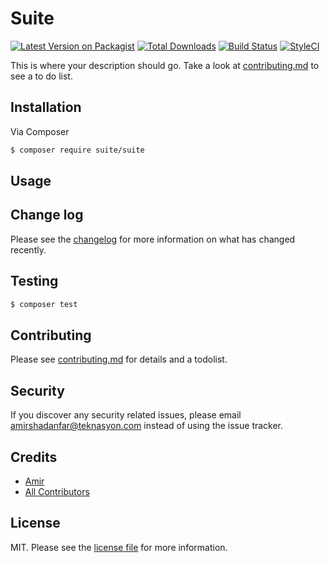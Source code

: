 # Suite

[![Latest Version on Packagist][ico-version]][link-packagist]
[![Total Downloads][ico-downloads]][link-downloads]
[![Build Status][ico-travis]][link-travis]
[![StyleCI][ico-styleci]][link-styleci]

This is where your description should go. Take a look at [contributing.md](contributing.md) to see a to do list.

## Installation

Via Composer

``` bash
$ composer require suite/suite
```

## Usage

## Change log

Please see the [changelog](changelog.md) for more information on what has changed recently.

## Testing

``` bash
$ composer test
```

## Contributing

Please see [contributing.md](contributing.md) for details and a todolist.

## Security

If you discover any security related issues, please email amirshadanfar@teknasyon.com instead of using the issue tracker.

## Credits

- [Amir][link-author]
- [All Contributors][link-contributors]

## License

MIT. Please see the [license file](license.md) for more information.

[ico-version]: https://img.shields.io/packagist/v/suite/suite.svg?style=flat-square
[ico-downloads]: https://img.shields.io/packagist/dt/suite/suite.svg?style=flat-square
[ico-travis]: https://img.shields.io/travis/suite/suite/master.svg?style=flat-square
[ico-styleci]: https://styleci.io/repos/12345678/shield

[link-packagist]: https://packagist.org/packages/suite/suite
[link-downloads]: https://packagist.org/packages/suite/suite
[link-travis]: https://travis-ci.org/suite/suite
[link-styleci]: https://styleci.io/repos/12345678
[link-author]: https://github.com/suite
[link-contributors]: ../../contributors
